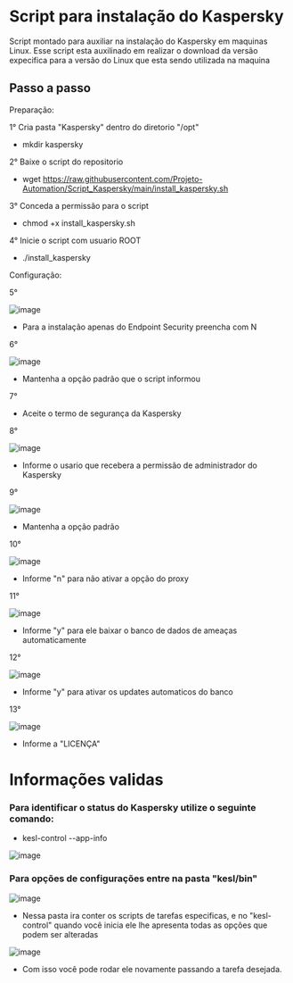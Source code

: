 # Script para instalação do Kaspersky

Script montado para auxiliar na instalação do Kaspersky em maquinas Linux.
Esse script esta auxilinado em realizar o download da versão expecifica para a versão do Linux que esta sendo utilizada na maquina

## Passo a passo

Preparação:

1° Cria pasta "Kaspersky" dentro do diretorio "/opt"

  * mkdir kaspersky

2° Baixe o script do repositorio

  * wget https://raw.githubusercontent.com/Projeto-Automation/Script_Kaspersky/main/install_kaspersky.sh

3° Conceda a permissão para o script

  * chmod +x install_kaspersky.sh

4° Inicie o script com usuario ROOT

  * ./install_kaspersky

Configuração:

5°

![image](https://github.com/Projeto-Automation/Scripts/assets/148788352/d5e91053-4659-4863-bc4c-f6537d629f1a)

  * Para a instalação apenas do Endpoint Security preencha com N

6°

![image](https://github.com/Projeto-Automation/Scripts/assets/148788352/6a174831-071a-47a2-bafb-0bf8ae419542)

  * Mantenha a opção padrão que o script informou

7°

  * Aceite o termo de segurança da Kaspersky

8°

![image](https://github.com/Projeto-Automation/Scripts/assets/148788352/dc82b460-2b7f-4d04-a932-069583334fd9)

  * Informe o usario que recebera a permissão de administrador do Kaspersky

9°

![image](https://github.com/Projeto-Automation/Scripts/assets/148788352/adb8c064-e636-45d4-a57a-d4cfe22051bf)

  * Mantenha a opção padrão

10°

![image](https://github.com/Projeto-Automation/Scripts/assets/148788352/e235b2e6-8089-4347-b04b-2614040069f0)

  * Informe "n" para não ativar a opção do proxy

11°

![image](https://github.com/Projeto-Automation/Scripts/assets/148788352/c72e0f62-0b06-4e28-8509-7a9ecb601095)

  * Informe "y" para ele baixar o banco de dados de ameaças automaticamente 

12°

![image](https://github.com/Projeto-Automation/Scripts/assets/148788352/b3119316-3fba-4a04-8eab-dcc280471a1a)
  
  * Informe "y" para ativar os updates automaticos do banco

13°

![image](https://github.com/Projeto-Automation/Scripts/assets/148788352/7fb9902b-e185-4487-9f7b-61edf9b72324)
  
  * Informe a "LICENÇA"

# Informações validas

### Para identificar o status do Kaspersky utilize o seguinte comando:

  * kesl-control --app-info

![image](https://github.com/Projeto-Automation/Scripts/assets/148788352/80de5af0-3595-48e3-9f6a-5bc14ca6718e)


### Para opções de configurações entre na pasta "kesl/bin"

![image](https://github.com/Projeto-Automation/Scripts/assets/148788352/bf5043ba-7b35-4817-85dd-0d503542c66c)

  * Nessa pasta ira conter os scripts de tarefas especificas, e no "kesl-control" quando você inicia ele lhe apresenta todas as opções que podem ser alteradas

![image](https://github.com/Projeto-Automation/Scripts/assets/148788352/3dbd1750-4abe-4300-a5a7-2b18f1254779)

  * Com isso você pode rodar ele novamente passando a tarefa desejada.






